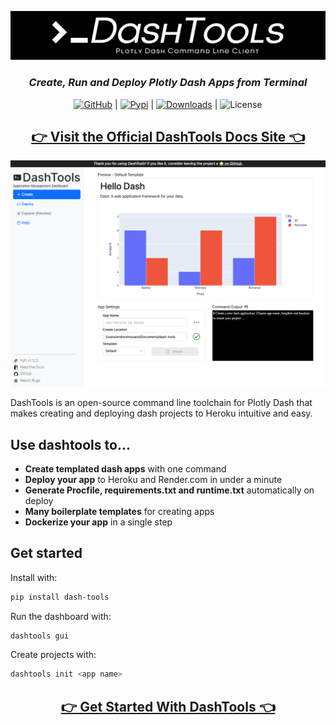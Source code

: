<div align="center">

![](docs/source/_static/images/dashtools_logo_w_blk_bkg.png)

<h3>
<b><i>Create, Run and Deploy Plotly Dash Apps from Terminal</i></b>
</h3>


[![GitHub](https://img.shields.io/github/stars/andrew-hossack/dash-tools?style=flat-square)](https://github.com/andrew-hossack/dash-tools) | [![Pypi](https://img.shields.io/pypi/v/dash-tools?style=flat-square)](https://pypi.org/project/dash-tools/) | [![Downloads](https://pepy.tech/badge/dash-tools)](https://pepy.tech/project/dash-tools) | ![License](https://img.shields.io/github/license/andrew-hossack/dash-tools)

## [👉 Visit the Official DashTools Docs Site 👈](https://dash-tools.readthedocs.io/en/latest/index.html)

</div>

![](docs/source/_static/images/dashtools_gui.png)

DashTools is an open-source command line toolchain for Plotly Dash that makes creating and deploying dash projects to Heroku intuitive and easy.

## Use dashtools to...

- **Create templated dash apps** with one command
- **Deploy your app** to Heroku and Render.com in under a minute
- **Generate Procfile, requirements.txt and runtime.txt** automatically on deploy
- **Many boilerplate templates** for creating apps
- **Dockerize your app** in a single step

## Get started

Install with:

```bash
pip install dash-tools
```

Run the dashboard with:

```bash
dashtools gui
```

Create projects with:

```bash
dashtools init <app name>
```

<div align="center">

## [👉 Get Started With DashTools 👈](https://dash-tools.readthedocs.io/en/latest/getting%20started.html)

</div>
